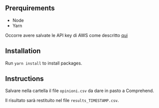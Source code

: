 ## Prerquirements

* Node
* Yarn

Occorre avere salvate le API key di AWS come descritto [qui](https://docs.aws.amazon.com/cli/latest/userguide/cli-configure-files.html)

## Installation

Run `yarn install` to install packages.

## Instructions

Salvare nella cartella il file `opinioni.csv` da dare in pasto a Comprehend.

Il risultato sarà restituito nel file `results_TIMESTAMP.csv`.
